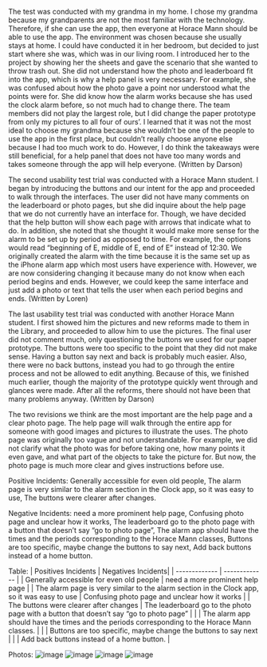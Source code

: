 The test was conducted with my grandma in my home. I chose my grandma because my grandparents are not the most familiar with the technology. Therefore, if she can use the app, then everyone at Horace Mann should be able to use the app. The environment was chosen because she usually stays at home. I could have conducted it in her bedroom, but decided to just start where she was, which was in our living room. I introduced her to the project by showing her the sheets and gave the scenario that she wanted to throw trash out. She did not understand how the photo and leaderboard fit into the app, which is why a help panel is very necessary. For example, she was confused about how the photo gave a point nor understood what the points were for. She did know how the alarm works because she has used the clock alarm before, so not much had to change there. The team members did not play the largest role, but I did change the paper prototype from only my pictures to all four of ours’. I learned that it was not the most ideal to choose my grandma because she wouldn’t be one of the people to use the app in the first place, but couldn’t really choose anyone else because I had too much work to do. However, I do think the takeaways were still beneficial, for a help panel that does not have too many words and takes someone through the app will help everyone. (Written by Darson)

The second usability test trial was conducted with a Horace Mann student. I began by introducing the buttons and our intent for the app and proceeded to walk through the interfaces. The user did not have many comments on the leaderboard or photo pages, but she did inquire about the help page that we do not currently have an interface for. Though, we have decided that the help button will show each page with arrows that indicate what to do. In addition, she noted that she thought it would make more sense for the alarm to be set up by period as opposed to time. For example, the options would read “beginning of E, middle of E, end of E” instead of 12:30. We originally created the alarm with the time because it is the same set up as the iPhone alarm app which most users have experience with. However, we are now considering changing it because many do not know when each period begins and ends. However, we could keep the same interface and just add a photo or text that tells the user when each period begins and ends. (Written by Loren)

The last usability test trial was conducted with another Horace Mann student. I first showed him the pictures and new reforms made to them in the Library, and proceeded to allow him to use the pictures. The final user did not comment much, only questioning the buttons we used for our paper prototype. The buttons were too specific to the point that they did not make sense. Having a button say next and back is probably much easier. Also, there were no back buttons, instead you had to go through the entire process and not be allowed to edit anything. Because of this, we finished much earlier, though the majority of the prototype quickly went through and glances were made. After all the reforms, there should not have been that many problems anyway. (Written by Darson)

The two revisions we think are the most important are the help page and a clear photo page. The help page will walk through the entire app for someone with good images and pictures to illustrate the uses. The photo page was originally too vague and not understandable. For example, we did not clarify what the photo was for before taking one, how many points it even gave, and what part of the objects to take the picture for. But now, the photo page is much more clear and gives instructions before use.

Positive Incidents: Generally accessible for even old people, The alarm page is very similar to the alarm section in the Clock app, so it was easy to use, The buttons were clearer after changes.

Negative Incidents: need a more prominent help page, Confusing photo page and unclear how it works, The leaderboard go to the photo page with a button that doesn’t say “go to photo page”, The alarm app should have the times and the periods corresponding to the Horace Mann classes, Buttons are too specific, maybe change the buttons to say next, Add back buttons instead of a home button.

Table:
| Positives Incidents | Negatives Incidents|
| ------------- | ------------- |
| Generally accessible for even old people  | need a more prominent help page |
| The alarm page is very similar to the alarm section in the Clock app, so it was easy to use | Confusing photo page and unclear how it works |
| The buttons were clearer after changes  | The leaderboard go to the photo page with a button that doesn’t say “go to photo page” |
|  | The alarm app should have the times and the periods corresponding to the Horace Mann classes.  |
|  | Buttons are too specific, maybe change the buttons to say next |
|  | Add back buttons instead of a home button. |

Photos:
![image](https://github.com/sareneac/sareneac.github.io/blob/master/assets/img/Paper3)
![image](https://github.com/sareneac/sareneac.github.io/blob/master/assets/img/Paper4)
![image](https://github.com/sareneac/sareneac.github.io/blob/master/assets/img/Paper5)
![image](https://github.com/sareneac/sareneac.github.io/blob/master/assets/img/Paper6)
